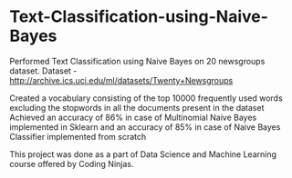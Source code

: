 # Text-Classification-using-Naive-Bayes

Performed Text Classification using Naive Bayes on 20 newsgroups dataset. Dataset - http://archive.ics.uci.edu/ml/datasets/Twenty+Newsgroups

Created a vocabulary consisting of the top 10000 frequently used words excluding the stopwords  in all the documents present in the dataset
Achieved an accuracy of 86% in case of Multinomial Naive Bayes implemented in Sklearn and an accuracy of 85% in case of Naive Bayes Classifier implemented from scratch

This project was done as a part of Data Science and Machine Learning course offered by Coding Ninjas.

